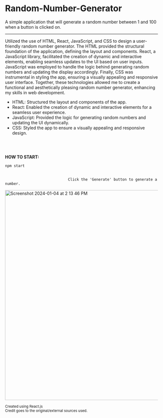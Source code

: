 # Random-Number-Generator
A simple application that will generate a random number between 1 and 100 when a button is clicked on.

-----
Utilized the use of HTML, React, JavaScript, and CSS to design a user-friendly random number generator. The HTML provided the structural foundation of the application, defining the layout and components. React, a JavaScript library, facilitated the creation of dynamic and interactive elements, enabling seamless updates to the UI based on user inputs. JavaScript was employed to handle the logic behind generating random numbers and updating the display accordingly. Finally, CSS was instrumental in styling the app, ensuring a visually appealing and responsive user interface. Together, these technologies allowed me to create a functional and aesthetically pleasing random number generator, enhancing my skills in web development.

 - HTML: Structured the layout and components of the app.
 - React: Enabled the creation of dynamic and interactive elements for a seamless user experience.
 - JavaScript: Provided the logic for generating random numbers and updating the UI dynamically.
 - CSS: Styled the app to ensure a visually appealing and responsive design.

<br>
<br>

**HOW TO START:**


``
 npm start
``
<br>
<br>

                                 Click the 'Generate' button to generate a number.

 <img width="692" alt="Screenshot 2024-01-04 at 2 13 46 PM" src="https://github.com/TylrPopcorn/Random-Number-Generator/assets/104395322/8727341b-0718-4137-bef7-301f6a879858">

 
<sup>Created using React.js</sup>
<br>
<sup>Credit goes to the original/external sources used.</sup>
